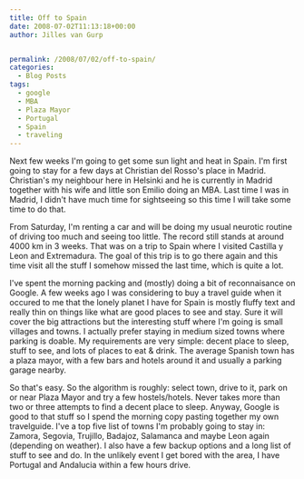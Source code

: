 ```yaml
---
title: Off to Spain
date: 2008-07-02T11:13:18+00:00
author: Jilles van Gurp


permalink: /2008/07/02/off-to-spain/
categories:
  - Blog Posts
tags:
  - google
  - MBA
  - Plaza Mayor
  - Portugal
  - Spain
  - traveling
---
```

Next few weeks I'm going to get some sun light and heat in Spain. I'm first going to stay for a few days at Christian del Rosso's place in Madrid. Christian's my neighbour here in Helsinki and he is currently in Madrid  together with his wife and little son Emilio doing an MBA. Last time I was in Madrid, I didn't have much time for sightseeing so this time I will take some time to do that.

From Saturday, I'm renting a car and will be doing my usual neurotic routine of driving too much and seeing too little. The record still stands at around 4000 km in 3 weeks. That was on a trip to Spain where I visited Castilla y Leon and Extremadura. The goal of this trip is to go there again and this time visit all the stuff I somehow missed the last time, which is quite a lot.

I've spent the morning packing and (mostly) doing a bit of reconnaisance on Google. A few weeks ago I was considering to buy a travel guide when it occured to me that the lonely planet I have for Spain is mostly fluffy text and really thin on things like what are good places to see and stay. Sure it will cover the big attractions but the interesting stuff where I'm going is small villages and towns. I actually prefer staying in medium sized towns where parking is doable. My requirements are very simple: decent place to sleep, stuff to see, and lots of places to eat & drink. The average Spanish town has a plaza mayor, with a few bars and hotels around it and usually a parking garage nearby.

So that's easy. So the algorithm is roughly: select town, drive to it, park on or near Plaza Mayor and try a few hostels/hotels. Never takes more than two or three attempts to find a decent place to sleep. Anyway, Google is good to that stuff so I spend the morning copy pasting together my own travelguide. I've a top five list of towns I'm probably going to stay in: Zamora, Segovia, Trujillo, Badajoz, Salamanca and maybe Leon again (depending on weather). I also have a few backup options and a long list of stuff to see and do. In the unlikely event I get bored with the area, I have Portugal and Andalucia within a few hours drive.